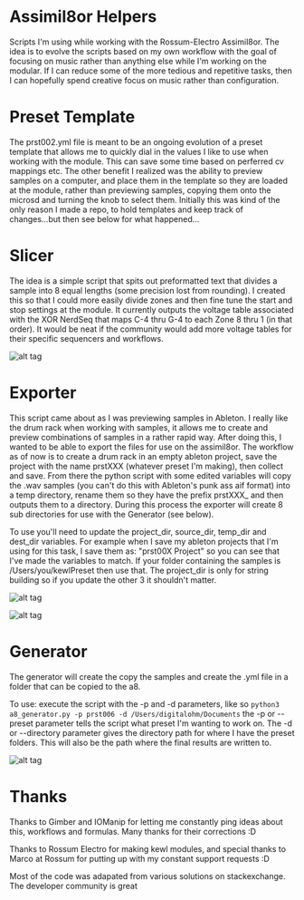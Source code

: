 # Assimil8or Helpers

Scripts I'm using while working with the Rossum-Electro Assimil8or.  The idea is to evolve the scripts based on my own workflow with the goal of focusing on music rather than anything else while I'm working on the modular.  If I can reduce some of the more tedious and repetitive tasks, then I can hopefully spend creative focus on music rather than configuration.

# Preset Template

The prst002.yml file is meant to be an ongoing evolution of a preset template that allows me to quickly dial in the values I like to use when working with the module.  This can save some time based on perferred cv mappings etc.  The other benefit I realized was the ability to preview samples on a computer, and place them in the template so they are loaded at the module, rather than previewing samples, copying them onto the microsd and turning the knob to select them.  Initially this was kind of the only reason I made a repo, to hold templates and keep track of changes...but then see below for what happened...

# Slicer

The idea is a simple script that spits out preformatted text that divides a sample into 8 equal lengths (some precision lost from rounding).  I created this so that I could more easily divide zones and then fine tune the start and stop settings at the module.  It currently outputs the voltage table associated with the XOR NerdSeq that maps C-4 thru G-4 to each Zone 8 thru 1 (in that order).  It would be neat if the community would add more voltage tables for their specific sequencers and workflows.

![alt tag](https://i.imgur.com/T0tSEb5h.png "Slicer Output")

# Exporter

This script came about as I was previewing samples in Ableton.  I really like the drum rack when working with samples, it allows me to create and preview combinations of samples in a rather rapid way.  After doing this, I wanted to be able to export the files for use on the assimil8or.  The workflow as of now is to create a drum rack in an empty ableton project, save the project with the name prstXXX (whatever preset I'm making), then collect and save.  From there the python script with some edited variables will copy the .wav samples (you can't do this with Ableton's punk ass aif format) into a temp directory, rename them so they have the prefix prstXXX_ and then outputs them to a directory.  During this process the exporter will create 8 sub directories for use with the Generator (see below).

To use you'll need to update the project_dir, source_dir, temp_dir and dest_dir variables.  For example when I save my ableton projects that I'm using for this task, I save them as: "prst00X Project" so you can see that I've made the variables to match.  If your folder containing the samples is /Users/you/kewlPreset then use that.  The project_dir is only for string building so if you update the other 3 it shouldn't matter.

![alt tag](https://i.imgur.com/p2FHeZ9h.png "Exporter Output")

![alt tag](https://i.imgur.com/aehGq34h.png "Sub Directory Example")

# Generator

The generator will create the copy the samples and create the .yml file in a folder that can be copied to the a8.

To use: execute the script with the -p and -d parameters, like so `python3 a8_generator.py -p prst006 -d /Users/digitalohm/Documents` the -p or --preset parameter tells the script what preset I'm wanting to work on.  The -d or --directory parameter gives the directory path for where I have the preset folders.  This will also be the path where the final results are written to.

![alt tag](https://i.imgur.com/u6RQ0kVh.png "Generator Sub Dir")

# Thanks

Thanks to Gimber and IOManip for letting me constantly ping ideas about this, workflows and formulas.  Many thanks for their corrections :D

Thanks to Rossum Electro for making kewl modules, and special thanks to Marco at Rossum for putting up with my constant support requests :D

Most of the code was adapated from various solutions on stackexchange.  The developer community is great
